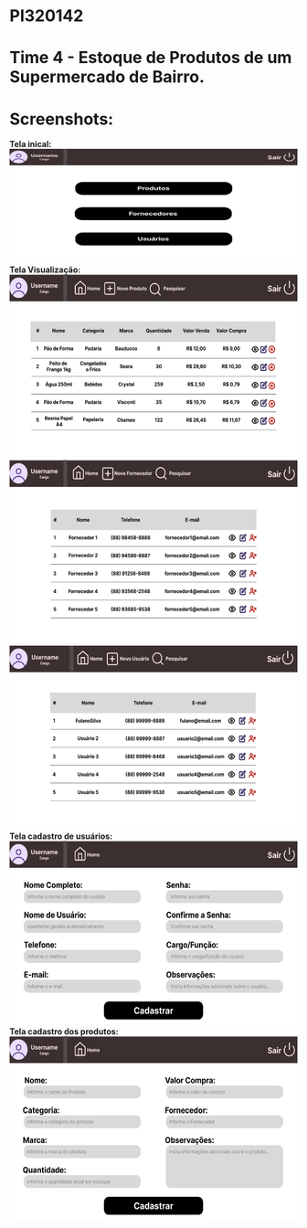 # PI320142
# Time 4 - Estoque de Produtos de um Supermercado de Bairro.
# Screenshots:
<strong>Tela inical:</strong><br>
<img src="/Screenshots/tela_inicial.png" height="200px" width="572px">
<br><strong>Tela Visualização:</strong><br>
<img src="/Screenshots/tela_produtos.png" height="322px" width="572px">
<img src="/Screenshots/tela_fornecedores.png" height="322px" width="572px">
<img src="/Screenshots/tela_usuarios.png" height="322px" width="572px">
<br><strong>Tela cadastro de usuários:</strong><br>
<img src="/Screenshots/tela_cadastrar_usuario.png" height="322px" width="572px">
<br><strong>Tela cadastro dos produtos:</strong><br>
<img src="/Screenshots/tela_cadastrar_produto.png" height="322px" width="572px">

